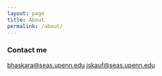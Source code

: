 ```yaml
---
layout: page
title: About
permalink: /about/
---
```



### Contact me

[bhaskara@seas.upenn.edu](mailto:bhaskara@seas.upenn.edu)
[jskauf@seas.upenn.edu](mailto:jskauf@seas.upenn.edu)
